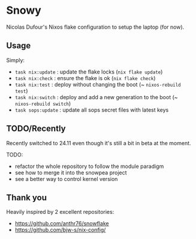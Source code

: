 # Snowy

Nicolas Dufour's Nixos flake configuration to setup the laptop (for now).

## Usage

Simply:

+ `task nix:update` : update the flake locks (`nix flake update`)
+ `task nix:check` : ensure the flake is ok (`nix flake check`)
+ `task nix:test` : deploy without changing the boot (~ `nixos-rebuild test`)
+ `task nix:switch` : deploy and add a new generation to the boot (~ `nixos-rebuild switch`)
+ `task sops:update` : update all sops secret files with latest keys

## TODO/Recently

Recently switched to 24.11 even though it's still a bit in beta at the moment.

TODO:

+ refactor the whole repository to follow the module paradigm
+ see how to merge it into the snowpea project
+ see a better way to control kernel version

## Thank you

Heavily inspired by 2 excellent repositories:

+ <https://github.com/anthr76/snowflake>
+ <https://github.com/bjw-s/nix-config/>
